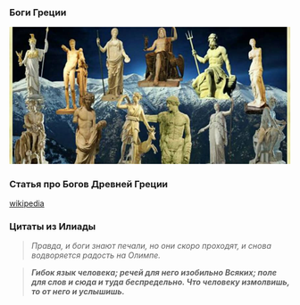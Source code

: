 ### **Боги Греции**

![Gods](bogi.jpg)

### **Статья про Богов Древней Греции**

[wikipedia](https://ru.wikipedia.org/wiki/%D0%9E%D0%BB%D0%B8%D0%BC%D0%BF%D0%B8%D0%B9%D1%81%D0%BA%D0%B8%D0%B5_%D0%B1%D0%BE%D0%B3%D0%B8)

### **Цитаты из Илиады**

> *Правда, и боги знают печали, но они скоро проходят, и снова водворяется радость на Олимпе.*

> ***Гибок язык человека; речей для него изобильно Всяких; поле для слов и сюда и туда беспредельно. Что человеку измолвишь, то от него и услышишь.***

